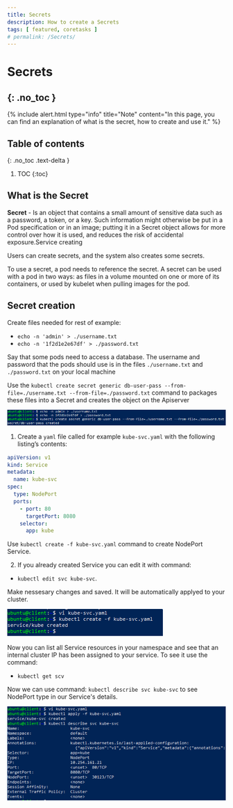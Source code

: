 ```yaml
---
title: Secrets
description: How to create a Secrets 
tags: [ featured, coretasks ]
# permalink: /Secrets/
---
```

# Secrets
{: .no_toc }
---

{% include alert.html type="info" title="Note" content="In this page, you can find an explanation of what is the secret, how to create and use it." %} 
 


## Table of contents
{: .no_toc .text-delta }

1. TOC
{:toc}

## What is the Secret 

**Secret** - Is an object that contains a small amount of sensitive data such as a password, a token, or a key. Such information might otherwise be put in a Pod specification or in an image; putting it in a Secret object allows for more control over how it is used, and reduces the risk of accidental exposure.Service creating

Users can create secrets, and the system also creates some secrets.

To use a secret, a pod needs to reference the secret. A secret can be used with a pod in two ways: as files in a volume mounted on one or more of its containers, or used by kubelet when pulling images for the pod.


## Secret creation


Create files needed for rest of example:
 - `echo -n 'admin' > ./username.txt`
 - `echo -n '1f2d1e2e67df' > ./password.txt`

Say that some pods need to access a database. The username and password that the pods should use is in the files `./username.txt` and `./password.txt` on your local machine

Use the `kubectl create secret generic db-user-pass --from-file=./username.txt --from-file=./password.txt` command to packages these files into a Secret and creates the object on the Apiserver

![](../../assets/img/secrets/secret_creation.png)

1) Create a `yaml` file called for example `kube-svc.yaml` with the following listing’s contents: 

```yaml
apiVersion: v1
kind: Service
metadata:
  name: kube-svc
spec:
  type: NodePort  
  ports:
    - port: 80
      targetPort: 8080
    selector:
      app: kube
```   
Use `kubectl create -f kube-svc.yaml` command to create NodePort Service.

2) If you already created Service you can edit it with command:
- `kubectl edit svc kube-svc`.

Make nessesary changes and saved. It will be automatically applyed to your cluster.

![](../../assets/img/services/new_service_created.png) 

Now you can list all Service resources in your namespace and see
that an internal cluster IP has been assigned to your service. To see it use the command:
- `kubectl get scv` 


Now we can use command: `kubectl describe svc kube-svc` to see NodePort type in our Service's details.

![](../../assets/img/services/describe_nodeport.png)  





